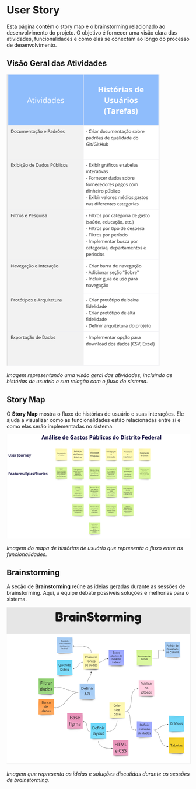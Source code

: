 # User Story

Esta página contém o story map e o brainstorming relacionado ao desenvolvimento do projeto. O objetivo é fornecer uma visão clara das atividades, funcionalidades e como elas se conectam ao longo do processo de desenvolvimento.

## Visão Geral das Atividades

![Visão Geral das Atividades](/documentacao/assets/visao_geral.png)

*Imagem representando uma visão geral das atividades, incluindo as histórias de usuário e sua relação com o fluxo do sistema.*

## Story Map

O **Story Map** mostra o fluxo de histórias de usuário e suas interações. Ele ajuda a visualizar como as funcionalidades estão relacionadas entre si e como elas serão implementadas no sistema.

![Story Map](/documentacao/assets/story_map.png)

*Imagem do mapa de histórias de usuário que representa o fluxo entre as funcionalidades.*

## Brainstorming

A seção de **Brainstorming** reúne as ideias geradas durante as sessões de brainstorming. Aqui, a equipe debate possíveis soluções e melhorias para o sistema.

![Brainstorming](/documentacao/assets/brainstorming.png)

*Imagem que representa as ideias e soluções discutidas durante as sessões de brainstorming.*
